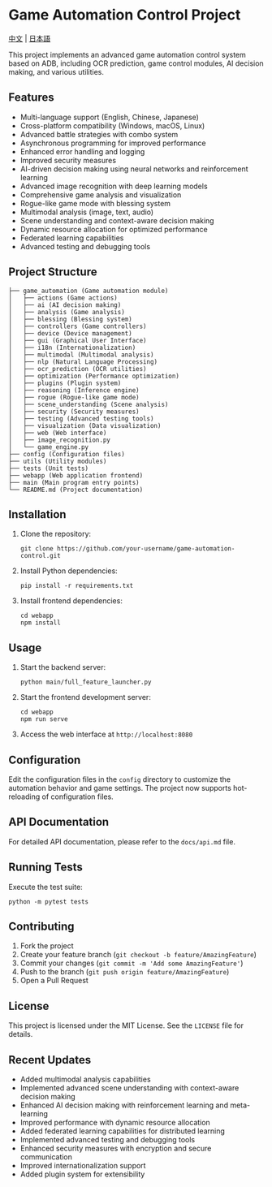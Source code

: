 # Game Automation Control Project

[中文](README_zh.md) | [日本語](README_ja.md)

This project implements an advanced game automation control system based on ADB, including OCR prediction, game control modules, AI decision making, and various utilities.

## Features

- Multi-language support (English, Chinese, Japanese)
- Cross-platform compatibility (Windows, macOS, Linux)
- Advanced battle strategies with combo system
- Asynchronous programming for improved performance
- Enhanced error handling and logging
- Improved security measures
- AI-driven decision making using neural networks and reinforcement learning
- Advanced image recognition with deep learning models
- Comprehensive game analysis and visualization
- Rogue-like game mode with blessing system
- Multimodal analysis (image, text, audio)
- Scene understanding and context-aware decision making
- Dynamic resource allocation for optimized performance
- Federated learning capabilities
- Advanced testing and debugging tools

## Project Structure

```
├── game_automation (Game automation module)
│   ├── actions (Game actions)
│   ├── ai (AI decision making)
│   ├── analysis (Game analysis)
│   ├── blessing (Blessing system)
│   ├── controllers (Game controllers)
│   ├── device (Device management)
│   ├── gui (Graphical User Interface)
│   ├── i18n (Internationalization)
│   ├── multimodal (Multimodal analysis)
│   ├── nlp (Natural Language Processing)
│   ├── ocr_prediction (OCR utilities)
│   ├── optimization (Performance optimization)
│   ├── plugins (Plugin system)
│   ├── reasoning (Inference engine)
│   ├── rogue (Rogue-like game mode)
│   ├── scene_understanding (Scene analysis)
│   ├── security (Security measures)
│   ├── testing (Advanced testing tools)
│   ├── visualization (Data visualization)
│   ├── web (Web interface)
│   ├── image_recognition.py
│   └── game_engine.py
├── config (Configuration files)
├── utils (Utility modules)
├── tests (Unit tests)
├── webapp (Web application frontend)
├── main (Main program entry points)
└── README.md (Project documentation)
```

## Installation

1. Clone the repository:
   ```
   git clone https://github.com/your-username/game-automation-control.git
   ```

2. Install Python dependencies:
   ```
   pip install -r requirements.txt
   ```

3. Install frontend dependencies:
   ```
   cd webapp
   npm install
   ```

## Usage

1. Start the backend server:
   ```
   python main/full_feature_launcher.py
   ```

2. Start the frontend development server:
   ```
   cd webapp
   npm run serve
   ```

3. Access the web interface at `http://localhost:8080`

## Configuration

Edit the configuration files in the `config` directory to customize the automation behavior and game settings. The project now supports hot-reloading of configuration files.

## API Documentation

For detailed API documentation, please refer to the `docs/api.md` file.

## Running Tests

Execute the test suite:
```
python -m pytest tests
```

## Contributing

1. Fork the project
2. Create your feature branch (`git checkout -b feature/AmazingFeature`)
3. Commit your changes (`git commit -m 'Add some AmazingFeature'`)
4. Push to the branch (`git push origin feature/AmazingFeature`)
5. Open a Pull Request

## License

This project is licensed under the MIT License. See the `LICENSE` file for details.

## Recent Updates

- Added multimodal analysis capabilities
- Implemented advanced scene understanding with context-aware decision making
- Enhanced AI decision making with reinforcement learning and meta-learning
- Improved performance with dynamic resource allocation
- Added federated learning capabilities for distributed learning
- Implemented advanced testing and debugging tools
- Enhanced security measures with encryption and secure communication
- Improved internationalization support
- Added plugin system for extensibility
